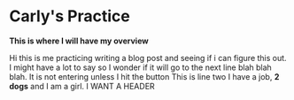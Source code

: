 # Carly's Practice
**This is where I will have my overview**


Hi this is me practicing writing a blog post and seeing if i can figure this out. I might have a lot to say so I wonder if it will go to the next line blah blah blah. It is not entering unless I hit the button
This is line two
I have a job, **2 dogs**
and I am a girl. I WANT A HEADER
